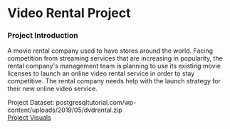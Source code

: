 # Video Rental Project
### Project Introduction
A movie rental company used to have stores around the world. Facing competition from streaming services that are increasing in popularity, the rental company's management team is planning to use its existing movie licenses to launch an online video rental service in order to stay competitive. The rental company needs help with the launch strategy for their new online video service.  
  
Project Dataset: postgresqltutorial.com/wp-content/uploads/2019/05/dvdrental.zip  
[Project Visuals](https://public.tableau.com/app/profile/justin.turverey/viz/Book1_16418449086550/Top10Countries)
